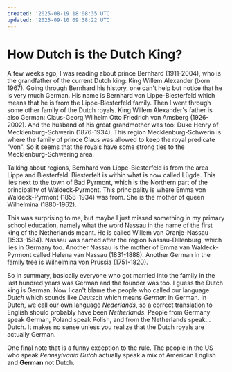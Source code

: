 ```yaml
---
created: '2025-08-19 18:08:35 UTC'
updated: '2025-09-10 09:38:22 UTC'
---
```


# How Dutch is the Dutch King?

A few weeks ago, I was reading about prince Bernhard (1911-2004), who is the grandfather of the current Dutch king: King Willem Alexander (born 1967).
Going through Bernhard his history, one can't help but notice that he is very much German.
His name is Bernhard von Lippe-Biesterfeld which means that he is from the Lippe-Biesterfeld family.
Then I went through some other family of the Dutch royals.
King Willem Alexander's father is also German:
Claus-Georg Wilhelm Otto Friedrich von Amsberg (1926-2002).
And the husband of his great grandmother was too: Duke Henry of Mecklenburg-Schwerin (1876-1934).
This region Mecklenburg-Schwerin is where the family of prince Claus was allowed to keep the royal predicate "von".
So it seems that the royals have some strong ties to the Mecklenburg-Schwering area.

Talking about regions, Bernhard von Lippe-Biesterfeld is from the area Lippe and Biesterfeld.
Biesterfelt is within what is now called Lügde.
This lies next to the town of Bad Pyrmont, which is the Northern part of the principality of Waldeck-Pyrmont.
This principality is where Emma von Waldeck-Pyrmont (1858-1934) was from.
She is the mother of queen Wilhelmina (1880-1962).

This was surprising to me, but maybe I just missed something in my primary school education, namely what the word Nassau in the name of the first king of the Netherlands meant.
He is called Willem van Oranje-Nassau (1533-1584).
Nassau was named after the region Nassau-Dillenburg, which lies in Germany too.
Another Nassau is the mother of Emma van Waldeck-Pyrmont called Helena van Nassau (1831-1888).
Another German in the family tree is Wilhelmina von Prussia (1751-1820).

So in summary, basically everyone who got married into the family in the last hundred years was German and the founder was too.
I guess the Dutch king is German.
Now I can't blame the people who called our language _Dutch_ which sounds like _Deutsch_ which means _German_ in German.
In Dutch, we call our own language _Nederlands_, so a correct translation to English should probably have been _Netherlands_.
People from Germany speak German, Poland speak Polish, and from the Netherlands speak... Dutch.
It makes no sense unless you realize that the Dutch royals are actually German.

One final note that is a funny exception to the rule.
The people in the US who speak _Pennsylvania Dutch_ actually speak a mix of American English and **German** not Dutch.

